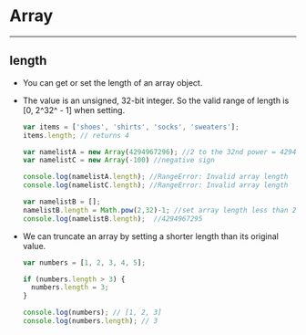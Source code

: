 # Array

---

## length

- You can get or set the length of an array object.

- The value is an unsigned, 32-bit integer. So the valid range of length is [0, 2^32^ - 1] when setting.

  ```javascript
  var items = ['shoes', 'shirts', 'socks', 'sweaters'];
  items.length; // returns 4

  var namelistA = new Array(4294967296); //2 to the 32nd power = 4294967296 
  var namelistC = new Array(-100) //negative sign

  console.log(namelistA.length); //RangeError: Invalid array length 
  console.log(namelistC.length); //RangeError: Invalid array length 

  var namelistB = []; 
  namelistB.length = Math.pow(2,32)-1; //set array length less than 2 to the 32nd power 
  console.log(namelistB.length);  //4294967295
  ```

- We can truncate an array by setting a shorter length than its original value.

  ```javascript
  var numbers = [1, 2, 3, 4, 5];

  if (numbers.length > 3) {
    numbers.length = 3;
  }

  console.log(numbers); // [1, 2, 3]
  console.log(numbers.length); // 3
  ```

  ​